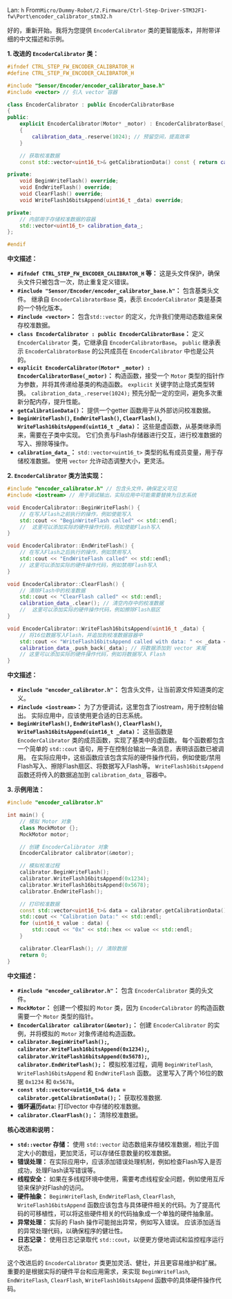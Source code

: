 Lan: `h` From`Micro/Dummy-Robot/2.Firmware/Ctrl-Step-Driver-STM32F1-fw\Port\encoder_calibrator_stm32.h`

好的，重新开始。我将为您提供 `EncoderCalibrator` 类的更智能版本，并附带详细的中文描述和示例。

**1. 改进的 `EncoderCalibrator` 类：**

```c++
#ifndef CTRL_STEP_FW_ENCODER_CALIBRATOR_H
#define CTRL_STEP_FW_ENCODER_CALIBRATOR_H

#include "Sensor/Encoder/encoder_calibrator_base.h"
#include <vector> // 引入 vector 容器

class EncoderCalibrator : public EncoderCalibratorBase
{
public:
    explicit EncoderCalibrator(Motor* _motor) : EncoderCalibratorBase(_motor)
    {
        calibration_data_.reserve(1024); // 预留空间，提高效率
    }

    // 获取校准数据
    const std::vector<uint16_t>& getCalibrationData() const { return calibration_data_; }

private:
    void BeginWriteFlash() override;
    void EndWriteFlash() override;
    void ClearFlash() override;
    void WriteFlash16bitsAppend(uint16_t _data) override;

private:
    // 内部用于存储校准数据的容器
    std::vector<uint16_t> calibration_data_;
};

#endif
```

**中文描述：**

*   **`#ifndef CTRL_STEP_FW_ENCODER_CALIBRATOR_H` 等：**  这是头文件保护，确保头文件只被包含一次，防止重复定义错误。
*   **`#include "Sensor/Encoder/encoder_calibrator_base.h"`：**  包含基类头文件。 继承自 `EncoderCalibratorBase` 类，表示 `EncoderCalibrator` 类是基类的一个特化版本。
*   **`#include <vector>`：** 包含`std::vector` 的定义，允许我们使用动态数组来保存校准数据。
*   **`class EncoderCalibrator : public EncoderCalibratorBase`：**  定义 `EncoderCalibrator` 类，它继承自 `EncoderCalibratorBase`。  `public` 继承表示 `EncoderCalibratorBase` 的公共成员在 `EncoderCalibrator` 中也是公共的。
*   **`explicit EncoderCalibrator(Motor* _motor) : EncoderCalibratorBase(_motor)`：**  构造函数，接受一个 `Motor` 类型的指针作为参数，并将其传递给基类的构造函数。  `explicit` 关键字防止隐式类型转换。  `calibration_data_.reserve(1024);` 预先分配一定的空间，避免多次重新分配内存，提升性能。
*   **`getCalibrationData()`：** 提供一个getter 函数用于从外部访问校准数据。
*   **`BeginWriteFlash()`, `EndWriteFlash()`, `ClearFlash()`, `WriteFlash16bitsAppend(uint16_t _data)`：**  这些是虚函数，从基类继承而来，需要在子类中实现。  它们负责与Flash存储器进行交互，进行校准数据的写入、擦除等操作。
*   **`calibration_data_`：** `std::vector<uint16_t>` 类型的私有成员变量，用于存储校准数据。 使用 `vector` 允许动态调整大小，更灵活。

**2. `EncoderCalibrator` 类方法实现：**

```c++
#include "encoder_calibrator.h" // 包含头文件，确保定义可见
#include <iostream> // 用于调试输出，实际应用中可能需要替换为日志系统

void EncoderCalibrator::BeginWriteFlash() {
    // 在写入Flash之前执行的操作，例如使能写入
    std::cout << "BeginWriteFlash called" << std::endl;
    //  这里可以添加实际的硬件操作代码，例如使能Flash写入
}

void EncoderCalibrator::EndWriteFlash() {
    // 在写入Flash之后执行的操作，例如禁用写入
    std::cout << "EndWriteFlash called" << std::endl;
    // 这里可以添加实际的硬件操作代码，例如禁用Flash写入
}

void EncoderCalibrator::ClearFlash() {
    // 清除Flash中的校准数据
    std::cout << "ClearFlash called" << std::endl;
    calibration_data_.clear(); // 清空内存中的校准数据
    //  这里可以添加实际的硬件操作代码，例如擦除Flash扇区
}

void EncoderCalibrator::WriteFlash16bitsAppend(uint16_t _data) {
    // 将16位数据写入Flash，并追加到校准数据容器中
    std::cout << "WriteFlash16bitsAppend called with data: " << _data << std::endl;
    calibration_data_.push_back(_data); // 将数据添加到 vector 末尾
    // 这里可以添加实际的硬件操作代码，例如将数据写入 Flash
}
```

**中文描述：**

*   **`#include "encoder_calibrator.h"`：** 包含头文件，让当前源文件知道类的定义。
*   **`#include <iostream>`：**  为了方便调试，这里包含了iostream，用于控制台输出。 实际应用中，应该使用更合适的日志系统。
*   **`BeginWriteFlash()`, `EndWriteFlash()`, `ClearFlash()`, `WriteFlash16bitsAppend(uint16_t _data)`：**  这些函数是 `EncoderCalibrator` 类的成员函数，实现了基类中的虚函数。  每个函数都包含一个简单的 `std::cout` 语句，用于在控制台输出一条消息，表明该函数已被调用。  在实际应用中，这些函数应该包含实际的硬件操作代码，例如使能/禁用Flash写入、擦除Flash扇区、将数据写入Flash等。  `WriteFlash16bitsAppend` 函数还将传入的数据追加到 `calibration_data_` 容器中。

**3. 示例用法：**

```c++
#include "encoder_calibrator.h"

int main() {
    // 模拟 Motor 对象
    class MockMotor {};
    MockMotor motor;

    // 创建 EncoderCalibrator 对象
    EncoderCalibrator calibrator(&motor);

    // 模拟校准过程
    calibrator.BeginWriteFlash();
    calibrator.WriteFlash16bitsAppend(0x1234);
    calibrator.WriteFlash16bitsAppend(0x5678);
    calibrator.EndWriteFlash();

    // 打印校准数据
    const std::vector<uint16_t>& data = calibrator.getCalibrationData();
    std::cout << "Calibration Data:" << std::endl;
    for (uint16_t value : data) {
        std::cout << "0x" << std::hex << value << std::endl;
    }

    calibrator.ClearFlash(); // 清除数据
    return 0;
}
```

**中文描述：**

*   **`#include "encoder_calibrator.h"`：**  包含 `EncoderCalibrator` 类的头文件。
*   **`MockMotor`：**  创建一个模拟的 `Motor` 类，因为 `EncoderCalibrator` 的构造函数需要一个 `Motor` 类型的指针。
*   **`EncoderCalibrator calibrator(&motor);`：**  创建 `EncoderCalibrator` 的实例，并将模拟的 `Motor` 对象传递给构造函数。
*   **`calibrator.BeginWriteFlash();`, `calibrator.WriteFlash16bitsAppend(0x1234);`, `calibrator.WriteFlash16bitsAppend(0x5678);`, `calibrator.EndWriteFlash();`：**  模拟校准过程，调用 `BeginWriteFlash`, `WriteFlash16bitsAppend` 和 `EndWriteFlash` 函数。 这里写入了两个16位的数据 `0x1234` 和 `0x5678`。
*   **`const std::vector<uint16_t>& data = calibrator.getCalibrationData();`：** 获取校准数据.
*   **循环遍历`data`:** 打印vector 中存储的校准数据。
*   **`calibrator.ClearFlash();`：**  清除校准数据。

**核心改进和说明：**

*   **`std::vector` 存储：** 使用 `std::vector` 动态数组来存储校准数据，相比于固定大小的数组，更加灵活，可以存储任意数量的校准数据。
*   **错误处理：** 在实际应用中，应该添加错误处理机制，例如检查Flash写入是否成功，处理Flash读写错误等。
*   **线程安全：** 如果在多线程环境中使用，需要考虑线程安全问题，例如使用互斥锁来保护对Flash的访问。
*   **硬件抽象：**  `BeginWriteFlash`, `EndWriteFlash`, `ClearFlash`, `WriteFlash16bitsAppend` 函数应该包含与具体硬件相关的代码。为了提高代码的可移植性，可以将这些硬件相关的代码抽象成一个单独的硬件抽象层。
*   **异常处理：** 实际的 Flash 操作可能抛出异常，例如写入错误。  应该添加适当的异常处理代码，以确保程序的健壮性。
*   **日志记录：**  使用日志记录取代 `std::cout`，以便更方便地调试和监控程序运行状态。

这个改进后的 `EncoderCalibrator` 类更加灵活、健壮，并且更容易维护和扩展。  重要的是根据实际的硬件平台和应用需求，来实现 `BeginWriteFlash`, `EndWriteFlash`, `ClearFlash`, `WriteFlash16bitsAppend` 函数中的具体硬件操作代码。
